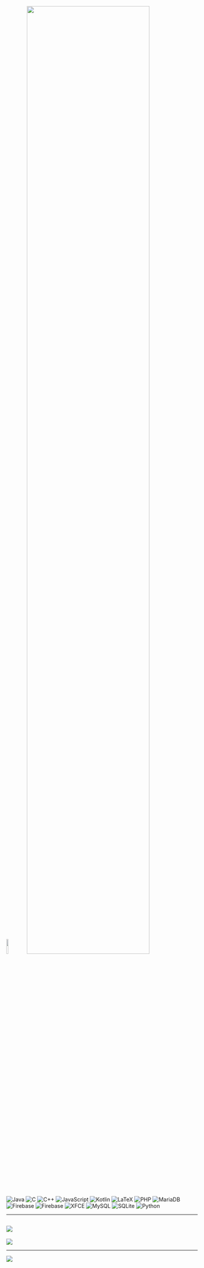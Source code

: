 <p align="left">
<img src="https://gist.githubusercontent.com/Mrezadwiprasetiawan/4ddfc8363391d7914c38275d1e908d69/raw/dizzy-emo.svg" width= 10% display=inline-block/>
<img src="https://gist.githubusercontent.com/Mrezadwiprasetiawan/bf2f880ea7eb5db1e90ac2d4472b4fbf/raw/Newbie.svg" width=80% display=inline-block/>
<p/>



![Java](https://img.shields.io/badge/java-%23ED8B00.svg?style=for-the-badge&logo=openjdk&logoColor=white) ![C](https://img.shields.io/badge/c-%2300599C.svg?style=for-the-badge&logo=c&logoColor=white) ![C++](https://img.shields.io/badge/c++-%2300599C.svg?style=for-the-badge&logo=c%2B%2B&logoColor=white) ![JavaScript](https://img.shields.io/badge/javascript-%23323330.svg?style=for-the-badge&logo=javascript&logoColor=%23F7DF1E) ![Kotlin](https://img.shields.io/badge/kotlin-%237F52FF.svg?style=for-the-badge&logo=kotlin&logoColor=white) ![LaTeX](https://img.shields.io/badge/latex-%23008080.svg?style=for-the-badge&logo=latex&logoColor=white) ![PHP](https://img.shields.io/badge/php-%23777BB4.svg?style=for-the-badge&logo=php&logoColor=white) ![MariaDB](https://img.shields.io/badge/MariaDB-003545?style=for-the-badge&logo=mariadb&logoColor=white) ![Firebase](https://img.shields.io/badge/firebase-a08021?style=for-the-badge&logo=firebase&logoColor=ffcd34) ![Firebase](https://img.shields.io/badge/firebase-%23039BE5.svg?style=for-the-badge&logo=firebase) ![XFCE](https://img.shields.io/badge/XFCE-%232284F2.svg?style=for-the-badge&logo=xfce&logoColor=white) ![MySQL](https://img.shields.io/badge/mysql-4479A1.svg?style=for-the-badge&logo=mysql&logoColor=white) ![SQLite](https://img.shields.io/badge/sqlite-%2307405e.svg?style=for-the-badge&logo=sqlite&logoColor=white) ![Python](https://img.shields.io/badge/python-3670A0?style=for-the-badge&logo=python&logoColor=ffdd54)

---


![](https://github-readme-stats-phi-peach-67.vercel.app/api?username=Mrezadwiprasetiawan&show=reviews,discussions_started,discussions_answered,prs_merged,prs_merged_percentage&show_icons=true&theme=transparent)
---

![](https://github-readme-stats.vercel.app/api/top-langs/?username=Mrezadwiprasetiawan&theme=dracula&hide_border=false&include_all_commits=true&count_private=false&layout=compact)

---

![](https://visitcount.itsvg.in/api?id=Mrezadwiprasetiawan&icon=5&color=0)
